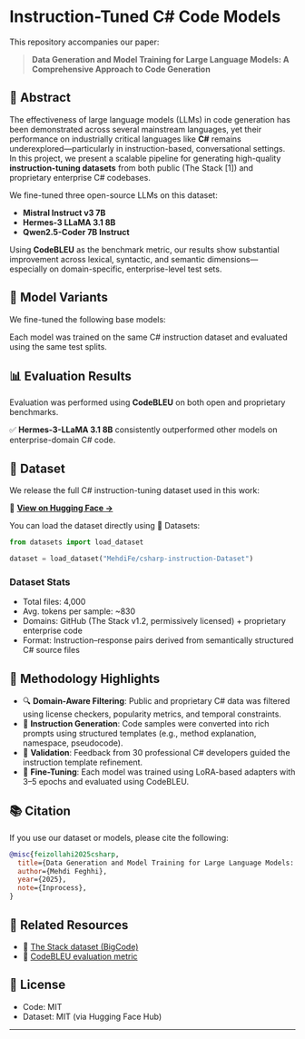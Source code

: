 
# Instruction-Tuned C# Code Models

This repository accompanies our paper:

> **Data Generation and Model Training for Large Language Models: A Comprehensive Approach to Code Generation**  


## 📌 Abstract

The effectiveness of large language models (LLMs) in code generation has been demonstrated across several mainstream languages, yet their performance on industrially critical languages like **C#** remains underexplored—particularly in instruction-based, conversational settings.  
In this project, we present a scalable pipeline for generating high-quality **instruction-tuning datasets** from both public (The Stack [1]) and proprietary enterprise C# codebases.

We fine-tuned three open-source LLMs on this dataset:

- **Mistral Instruct v3 7B**
- **Hermes-3 LLaMA 3.1 8B**
- **Qwen2.5-Coder 7B Instruct**

Using **CodeBLEU** as the benchmark metric, our results show substantial improvement across lexical, syntactic, and semantic dimensions—especially on domain-specific, enterprise-level test sets.

## 🚀 Model Variants

We fine-tuned the following base models:



Each model was trained on the same C# instruction dataset and evaluated using the same test splits.

## 📊 Evaluation Results

Evaluation was performed using **CodeBLEU** on both open and proprietary benchmarks.



✅ **Hermes-3-LLaMA 3.1 8B** consistently outperformed other models on enterprise-domain C# code.

## 📁 Dataset

We release the full C# instruction-tuning dataset used in this work:

🔗 **[View on Hugging Face →](https://huggingface.co/datasets/MehdiFe/csharp-instruction-Dataset)**

You can load the dataset directly using 🤗 Datasets:

```python
from datasets import load_dataset

dataset = load_dataset("MehdiFe/csharp-instruction-Dataset")
````

### Dataset Stats

* Total files: 4,000
* Avg. tokens per sample: \~830
* Domains: GitHub (The Stack v1.2, permissively licensed) + proprietary enterprise code
* Format: Instruction–response pairs derived from semantically structured C# source files

## 🧠 Methodology Highlights

* 🔍 **Domain-Aware Filtering**: Public and proprietary C# data was filtered using license checkers, popularity metrics, and temporal constraints.
* 📐 **Instruction Generation**: Code samples were converted into rich prompts using structured templates (e.g., method explanation, namespace, pseudocode).
* 🧪 **Validation**: Feedback from 30 professional C# developers guided the instruction template refinement.
* 🔁 **Fine-Tuning**: Each model was trained using LoRA-based adapters with 3–5 epochs and evaluated using CodeBLEU.

## 📚 Citation

If you use our dataset or models, please cite the following:

```bibtex
@misc{feizollahi2025csharp,
  title={Data Generation and Model Training for Large Language Models: A Comprehensive Approach to Code Generation},
  author={Mehdi Feghhi},
  year={2025},
  note={Inprocess},
}
```

## 📎 Related Resources

* 📂 [The Stack dataset (BigCode)](https://huggingface.co/datasets/bigcode/the-stack)
* 📄 [CodeBLEU evaluation metric](https://github.com/microsoft/CodeXGLUE/tree/main/Code-Code/code-to-code-trans/CodeBLEU)

## 📄 License

* Code: MIT
* Dataset: MIT (via Hugging Face Hub)

---




